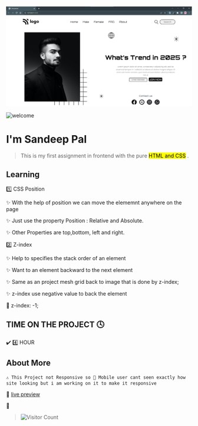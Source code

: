 ![Header](./assets/project%201%20ss.png)

![welcome](https://img.shields.io/badge/Hello-Welcome-yellow) 



# I'm Sandeep Pal

> This is my first assignment in frontend  with the pure <mark >HTML and CSS</mark> .

## Learning 

1️⃣  CSS Position 
   
  ✨ With the help of position we can move the elememnt anywhere on the page

  ✨ Just use the property Position :    Relative and     Absolute.

  ✨ Other Properties are top,bottom, left and right.


2️⃣  Z-index

✨ Help to specifies the stack order of an 
  element

✨ Want to an element backward to the next element 

✨ Same as an project mesh grid back to image that is done by z-index;

✨ z-index use negative value to back the element

🔦 z-index: -1;


## TIME ON THE PROJECT 🕓

✔️ 4️⃣ HOUR 

## About More

	⚠️ This Project not Responsive so 📱 Mobile user cant seen exactly how site looking but i am working on it to make it responsive 
  🔴 [live preview](https://sandeeppalproject1.netlify.app/)

👀

 > ![Visitor Count](https://profile-counter.glitch.me/{sandeeppal007}/count.svg)

























